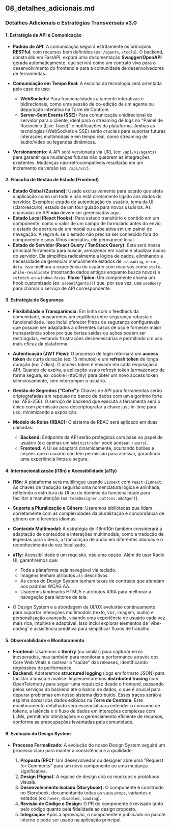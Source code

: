 ## **08_detalhes_adicionais.md**

### Detalhes Adicionais e Estratégias Transversais v3.0

#### 1. Estratégia de API e Comunicação

- **Padrão de API:** A comunicação seguirá estritamente os princípios **RESTful**, com recursos bem definidos (ex: `/agents`, `/tools`). O backend, construído em FastAPI, exporá uma documentação **Swagger/OpenAPI** gerada automaticamente, que servirá como um contrato vivo para o desenvolvimento do frontend e para a comunidade de desenvolvedores de ferramentas.
    
- **Comunicação em Tempo Real:** A escolha da tecnologia será orientada pelo caso de uso:
    
    - **WebSockets:** Para funcionalidades altamente interativas e bidirecionais, como uma sessão de co-edição de um agente ou depuração interativa na Torre de Controle.
    - **Server-Sent Events (SSE):** Para comunicação unidirecional do servidor para o cliente, ideal para o streaming de logs no "Painel de Raciocínio (Live Trace)" e notificações da plataforma. Ambas as tecnologias (WebSockets e SSE) serão cruciais para suportar futuras interações multimodais e em tempo real, como streaming de áudio/vídeo ou legendas dinâmicas.
        
- **Versionamento:** A API será versionada via URL (ex: `/api/v1/agents`) para garantir que mudanças futuras não quebrem as integrações existentes. Mudanças não-retrocompatíveis resultarão em um incremento da versão (ex: `/api/v2/`).
    

#### 2. Filosofia de Gestão de Estado (Frontend)

- **Estado Global (Zustand):** Usado exclusivamente para estado que afeta a aplicação como um todo e não está diretamente ligado aos dados do servidor. Exemplos: estado de autenticação do usuário, tema da UI (claro/escuro), estado de um tour guiado para novos usuários. As chamadas de API **não** devem ser gerenciadas aqui.
- **Estado Local (React Hooks):** Para estado transitório e contido em um componente, como o valor de um campo de formulário antes do envio, o estado de abertura de um modal ou a aba ativa em um painel de navegação. A regra é: se o estado não precisa ser conhecido fora do componente e seus filhos imediatos, ele permanece local.
- **Estado do Servidor (React Query / TanStack Query):** Esta será nossa principal ferramenta para buscar, armazenar em cache e atualizar dados do servidor. Ela simplifica radicalmente a lógica de dados, eliminando a necessidade de gerenciar manualmente estados de `isLoading`, `error`, `data`. Isso melhora a experiência do usuário com recursos como `stale-while-revalidate` (mostrando dados antigos enquanto busca novos) e `refetch-on-window-focus`. **Fluxo Típico:** Um componente chama um hook customizado (ex: `useGetAgents()`) que, por sua vez, usa `useQuery` para chamar o serviço de API correspondente.
    

#### 3. Estratégia de Segurança

- **Flexibilidade e Transparência:** Em linha com o feedback da comunidade, buscaremos um equilíbrio entre segurança robusta e funcionalidade. Isso inclui oferecer filtros de segurança configuráveis que possam ser adaptados a diferentes casos de uso e fornecer maior transparência sobre por que certas saídas ou ações podem ser restringidas, evitando frustrações desnecessárias e permitindo um uso mais eficaz da plataforma.

- **Autenticação (JWT Flow):** O processo de login retornará um **access token** de curta duração (ex: 15 minutos) e um **refresh token** de longa duração (ex: 7 dias). O access token é enviado em cada requisição à API. Quando ele expira, a aplicação usa o refresh token (armazenado de forma segura, ex: cookie HttpOnly) para obter um novo access token silenciosamente, sem interromper o usuário.
    
- **Gestão de Segredos ("Cofre"):** Chaves de API para ferramentas serão criptografadas em repouso no banco de dados com um algoritmo forte (ex: AES-256). O serviço de backend que executa a ferramenta será o único com permissão para descriptografar a chave just-in-time para uso, minimizando a exposição.
    
- **Modelo de Roles (RBAC):** O sistema de RBAC será aplicado em duas camadas:
    
    - **Backend:** Endpoints da API serão protegidos com base no papel do usuário (ex: apenas um `Administrador` pode acessar `/users`).
    - **Frontend:** A UI se adaptará dinamicamente, ocultando botões e seções que o usuário não tem permissão para acessar, garantindo uma experiência limpa e segura.
        

#### 4. Internacionalização (i18n) e Acessibilidade (a11y)

- **i18n:** A plataforma será multilíngue usando `i18next` com `react-i18next`. As chaves de tradução seguirão uma nomenclatura lógica e aninhada, refletindo a estrutura da UI ou do domínio da funcionalidade para facilitar a manutenção (ex: `teamDesigner.buttons.addAgent`).
- **Suporte a Pluralização e Gênero:** Usaremos bibliotecas que lidam corretamente com as complexidades da pluralização e concordância de gênero em diferentes idiomas.
- **Conteúdo Multimodal:** A estratégia de i18n/l10n também considerará a adaptação de conteúdos e interações multimodais, como a tradução de legendas para vídeos, a transcrição de áudio em diferentes idiomas e o reconhecimento de voz localizado.
    
- **a11y:** Acessibilidade é um requisito, não uma opção. Além de usar Radix UI, garantiremos que:
    
    - Toda a plataforma seja navegável via teclado.
    - Imagens tenham atributos `alt` descritivos.
    - As cores do Design System tenham taxas de contraste que atendam aos padrões WCAG AA.
    - Usaremos landmarks HTML5 e atributos ARIA para melhorar a navegação para leitores de tela.
- O Design System e a abordagem de UI/UX evoluirão continuamente para suportar interações multimodais (texto, voz, imagem, áudio) e personalização avançada, visando uma experiência de usuário cada vez mais rica, intuitiva e adaptável. Isso inclui explorar elementos de 'vibe-coding' e assistência preditiva para simplificar fluxos de trabalho.
        

#### 5. Observabilidade e Monitoramento

- **Frontend:** Usaremos o **Sentry** (ou similar) para capturar erros inesperados, mas também para monitorar a performance através dos Core Web Vitals e rastrear a "saúde" das releases, identificando regressões de performance.
- **Backend:** Adotaremos **structured logging** (logs em formato JSON) para facilitar a busca e análise. Implementaremos **distributed tracing** com OpenTelemetry para seguir uma requisição desde o frontend, passando pelos serviços do backend até o banco de dados, o que é crucial para depurar problemas em nosso sistema distribuído. Esses traços serão a espinha dorsal dos dados exibidos na **Torre de Controle**. Este monitoramento detalhado será essencial para entender o consumo de tokens, a latência e o fluxo de dados em interações complexas com LLMs, permitindo otimizações e o gerenciamento eficiente de recursos, conforme as preocupações levantadas pela comunidade.
    

#### 6. Evolução do Design System

- **Processo Formalizado:** A evolução do nosso Design System seguirá um processo claro para manter a consistência e a qualidade:
    
    1. **Proposta (RFC):** Um desenvolvedor ou designer abre uma "Request for Comments" para um novo componente ou uma mudança significativa.
    2. **Design (Figma):** A equipe de design cria os mockups e protótipos visuais.
    3. **Desenvolvimento Isolado (Storybook):** O componente é construído no Storybook, documentando todas as suas `props`, variantes e estados (ex: `hover`, `disabled`, `loading`).
    4. **Revisão de Código e Design:** O PR do componente é revisado tanto pelo código quanto pela fidelidade ao design proposto.
    5. **Integração:** Após a aprovação, o componente é publicado no pacote interno e pode ser usado na aplicação principal.